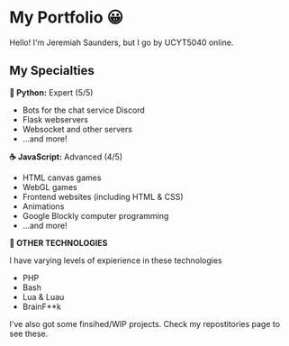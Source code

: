 # My Portfolio 😀

Hello! I'm Jeremiah Saunders, but I go by UCYT5040 online.

## My Specialties

**🐍 Python:** Expert (5/5)
- Bots for the chat service Discord
- Flask webservers
- Websocket and other servers
- ...and more!

**☕ JavaScript:** Advanced (4/5)
- HTML canvas games
- WebGL games
- Frontend websites (including HTML & CSS)
- Animations
- Google Blockly computer programming
- ...and more!

**🤖 OTHER TECHNOLOGIES**

I have varying levels of expierience in these technologies
- PHP
- Bash
- Lua & Luau
- BrainF\*\*k

I've also got some finsihed/WIP projects. Check my repostitories page to see these.
